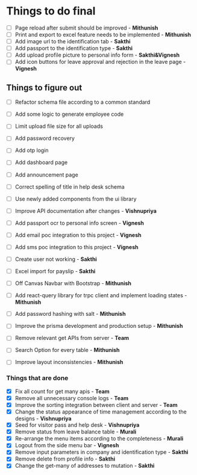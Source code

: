 # Things to do final

- [ ] Page reload after submit should be improved - **Mithunish**
- [ ] Print and export to excel feature needs to be implemented - **Mithunish**
- [ ] Add image url to the identification tab - **Sakthi**
- [ ] Add passport to the identification type - **Sakthi**
- [ ] Add upload profile picture to personal info form - **Sakthi&Vignesh**
- [ ] Add icon buttons for leave approval and rejection in the leave page - **Vignesh**

## Things to figure out

- [ ] Refactor schema file according to a common standard
- [ ] Add some logic to generate employee code
- [ ] Limit upload file size for all uploads
- [ ] Add password recovery
- [ ] Add otp login
- [ ] Add dashboard page
- [ ] Add announcement page
- [ ] Correct spelling of title in help desk schema
- [ ] Use newly added components from the ui library
- [ ] Improve API documentation after changes - **Vishnupriya**
- [ ] Add passport ocr to personal info screen - **Vignesh**
- [ ] Add email poc integration to this project - **Vignesh**
- [ ] Add sms poc integration to this project - **Vignesh**
- [ ] Create user not working - **Sakthi**
- [ ] Excel import for payslip - **Sakthi**
- [ ] Off Canvas Navbar with Bootstrap - **Mithunish**
- [ ] Add react-query library for trpc client and implement loading states - **Mithunish**
- [ ] Add password hashing with salt - **Mithunish**
- [ ] Improve the prisma development and production setup - **Mithunish**
- [ ] Remove relevant get APIs from server - **Team**

- [ ] Search Option for every table - **Mithunish**
- [ ] Improve layout inconsistencies - **Mithunish**

### Things that are done

- [x] Fix all count for get many apis - **Team**
- [x] Remove all unnecessary console logs - **Team**
- [x] Improve the sorting integration between client and server - **Team**
- [x] Change the status appearance of time management according to the designs - **Vishnupriya**
- [x] Seed for visitor pass and help desk - **Vishnupriya**
- [x] Remove status from leave balance table - **Murali**
- [x] Re-arrange the menu items according to the completeness - **Murali**
- [x] Logout from the side menu bar - **Vignesh**
- [x] Remove input parameters in company and identification type - **Sakthi**
- [x] Remove delete from profile info - **Sakthi**
- [x] Change the get-many of addresses to mutation - **Sakthi**
